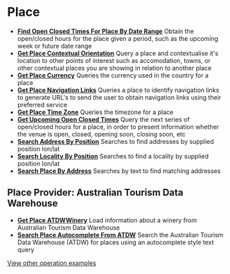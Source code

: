 [//]: # "Weight: 3"

# Place

- **[Find Open Closed Times For Place By Date Range](/example-operations/place/FindOpenClosedTimesForPlaceByDateRange.graphql)**
  Obtain the open/closed hours for the place given a period, such as the
  upcoming week or future date range
- **[Get Place Contextual Orientation](/example-operations/place/GetPlaceContextualOrientation.graphql)**
  Query a place and contextualise it's location to other points of interest such
  as accomodation, towns, or other contextual places you are showing in relation
  to another place
- **[Get Place Currency](/example-operations/place/GetPlaceCurrency.graphql)**
  Queries the currency used in the country for a place
- **[Get Place Navigation Links](/example-operations/place/GetPlaceNavigationLinks.graphql)**
  Queries a place to identify navigation links to generate URL's to send the
  user to obtain navigation links using their preferred service
- **[Get Place Time Zone](/example-operations/place/GetPlaceTimeZone.graphql)**
  Queries the timezone for a place
- **[Get Upcoming Open Closed Times](/example-operations/place/GetUpcomingOpenClosedTimes.graphql)**
  Query the next series of open/closed hours for a place, in order to present
  information whether the venue is open, closed, opening soon, closing soon, etc
- **[Search Address By Position](/example-operations/place/SearchAddressByPosition.graphql)**
  Searches to find addresses by supplied position lon/lat
- **[Search Locality By Position](/example-operations/place/SearchLocalityByPosition.graphql)**
  Searches to find a locality by supplied position lon/lat
- **[Search Place By Address](/example-operations/place/SearchPlaceByAddress.graphql)**
  Searches by text to find matching addresses

## Place Provider: Australian Tourism Data Warehouse

- **[Get Place ATDWWinery](/example-operations/place/atdw/GetPlaceATDWWinery.graphql)**
  Load information about a winery from Australian Tourism Data Warehouse
- **[Search Place Autocomplete From ATDW](/example-operations/place/atdw/SearchPlaceAutocompleteFromATDW.graphql)**
  Search the Australian Tourism Data Warehouse (ATDW) for places using an
  autocomplete style text query

[View other operation examples](/example-operations)

